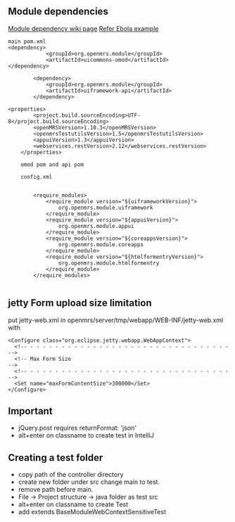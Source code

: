 ## Module dependencies

[Module dependency wiki page](https://wiki.openmrs.org/display/docs/Module+Dependencies)
[Refer Ebola example](https://github.com/openmrs/openmrs-module-ebolaexample)    

```
main pom.xml
<dependency>
            <groupId>org.openmrs.module</groupId>
            <artifactId>uicommons-omod</artifactId>
</dependency>

        <dependency>
            <groupId>org.openmrs.module</groupId>
            <artifactId>uiframework-api</artifactId>
        </dependency>

<properties>
        <project.build.sourceEncoding>UTF-8</project.build.sourceEncoding>
        <openMRSVersion>1.10.3</openMRSVersion>
        <openmrsTestutilsVersion>1.5</openmrsTestutilsVersion>
        <appuiVersion>1.3</appuiVersion>
        <webservices.restVersion>2.12</webservices.restVersion>
    </properties>
    
    omod pom and api pom
    
    config.xml
    
    
        <require_modules>
            <require_module version="${uiframeworkVersion}">
                org.openmrs.module.uiframework
            </require_module>
            <require_module version="${appuiVersion}">
                org.openmrs.module.appui
            </require_module>
            <require_module version="${coreappsVersion}">
                org.openmrs.module.coreapps
            </require_module>
            <require_module version="${htmlformentryVersion}">
                org.openmrs.module.htmlformentry
            </require_module>
        </require_modules>
    
```
 
## jetty Form upload size limitation

put jetty-web.xml in openmrs/server/tmp/webapp/WEB-INF/jetty-web.xml with
```
<Configure class="org.eclipse.jetty.webapp.WebAppContext">
  <!-- - - - - - - - - - - - - - - - - - - - - - - - - - - - - - - - - -->
  <!-- Max Form Size                                                   -->
  <!-- - - - - - - - - - - - - - - - - - - - - - - - - - - - - - - - - -->
  <Set name="maxFormContentSize">300000</Set>
</Configure>
```

## Important

* jQuery.post requires returnFormat: 'json' 
* alt+enter on classname to create test in IntelliJ

## Creating a test folder
* copy path of the controller directory
* create new folder under src change main to test.
* remove path before main.
* File -> Project structure -> java folder as test src 
* alt+enter on classname to create Test
* add extends BaseModuleWebContextSensitiveTest 
